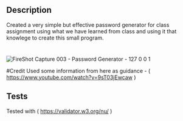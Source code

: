 # <Password Generator>

## Description

Created a very simple but effective password generator for class assignment using what we have learned from class and using it that knowlege to create this small program.

# <Project Overview Screen capture>
![FireShot Capture 003 - Password Generator - 127 0 0 1](https://user-images.githubusercontent.com/89559612/136669015-947950a5-9d5c-4cda-a121-f44cda78453a.png)


#Credit
 Used some information from here as guidance - ( https://www.youtube.com/watch?v=9sT03jEwcaw )

## Tests
  Tested with ( https://validator.w3.org/nu/ ) 
